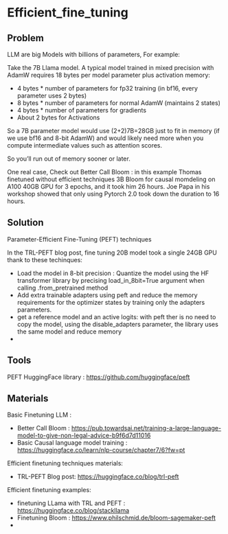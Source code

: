 # Efficient_fine_tuning

## Problem

LLM are big Models with billions of parameters, For example:

Take the 7B Llama model.
A typical model trained in mixed precision with AdamW requires 18 bytes per model parameter plus activation memory:
- 4 bytes * number of parameters for fp32 training (in bf16, every parameter uses 2 bytes)
- 8 bytes * number of parameters for normal AdamW (maintains 2 states)
- 4 bytes * number of parameters for gradients
- About 2 bytes for Activations

So a 7B parameter model would use (2+2)7B=28GB just to fit in memory (if we use bf16 and 8-bit AdamW) and would likely need more when you compute intermediate values such as attention scores.

So you’ll run out of memory sooner or later.

One real case, Check out Better Call Bloom : in this example Thomas finetuned without efficient techniques 3B Bloom for causal momdeling on A100 40GB GPU for 3 epochs, and it took him 26 hours. Joe Papa in his workshop showed that only using Pytorch 2.0 took down the duration to 16 hours.

## Solution

Parameter-Efficient Fine-Tuning (PEFT) techniques

In the TRL-PEFT blog post, fine tuning 20B model took a single 24GB GPU thank to these techinques:
- Load the model in 8-bit precision : Quantize the model using the HF transformer library by precising load_in_8bit=True argument when calling .from_pretrained method
- Add extra trainable adapters using peft and reduce the memory requirements for the optimizer states  by training only the adapters parameters.
- get a reference model and an active logits: with peft ther is no need to copy the model, using the disable_adapters parameter, the library uses the same model and reduce memory
- 



## Tools
PEFT HuggingFace library : https://github.com/huggingface/peft

## Materials
Basic Finetuning LLM : 
- Better Call Bloom : https://pub.towardsai.net/training-a-large-language-model-to-give-non-legal-advice-b9f6d7d11016
- Basic Causal language model training : https://huggingface.co/learn/nlp-course/chapter7/6?fw=pt

Efficient finetuning techniques materials:
- TRL-PEFT Blog post: https://huggingface.co/blog/trl-peft

Efficient finetuning examples:
- finetuning LLama with TRL and PEFT : https://huggingface.co/blog/stackllama
- Finetuning Bloom : https://www.philschmid.de/bloom-sagemaker-peft
- 


